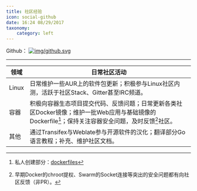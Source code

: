 ```yaml
---
title: 社区经验
icon: social-github
date: 16:24 08/29/2017 
taxonomy:
    category: left
---
```


Github：
[![img/github.svg](https://resume.zuolan.me/user/themes/zresume/img/github.svg)](https://github.com/lixiang1994)

----

| 领域    | 日常社区活动                                   |
| ----- | ---------------------------------------- |
| Linux | 日常维护一些AUR上的软件包更新；积极参与Linux社区内测，活跃于社区Stack、Gitter甚至IRC频道。 |
| 容器    | 积极向容器生态项目提交代码、反馈问题；日常更新各类社区Docker镜像；维护一批Web应用与基础镜像的Dockerfile[^1]；保持关注容器安全问题，及时反馈[^2]社区。 |
| 其他    | 通过Transifex与Weblate参与开源软件的汉化；翻译部分Go语言教程；补充、维护社区文档。 |

[^1]: 私人创建部分：[dockerfiles](https://github.com/izuolan/dockerfiles)
[^2]: 早期Docker的chroot提权、Swarm的Socket连接等突出的安全问题都有向社区反馈（非PR）。
